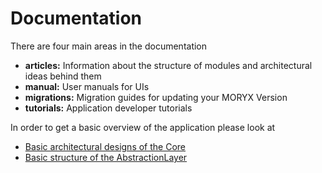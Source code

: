 # Documentation
There are four main areas in the documentation
- **articles:** Information about the structure of modules and architectural ideas behind them
- **manual:** User manuals for UIs
- **migrations:** Migration guides for updating your MORYX Version
- **tutorials:** Application developer tutorials

In order to get a basic overview of the application please look at
- [Basic architectural designs of the Core](articles/Core/index.md)
- [Basic structure of the AbstractionLayer](articles/AbstractionLayer.md)